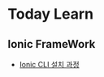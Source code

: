 # Today Learn



## Ionic FrameWork

- [Ionic CLI 설치 과정](https://github.com/sejong77/Today-Learn/blob/Master/Ionic%20FrameWork/IONIC5%20%EC%84%A4%EC%B9%98%20%EB%A9%94%EB%89%B4%EC%96%BC.md)

